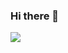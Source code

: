 ### Hi there 👋
<img src="https://github-readme-stats.vercel.app/api?username=zhenis-duissekov&&show_icons=true&title_color=ffffff&icon_color=bb2acf&text_color=daf7dc&bg_color=151515">
<!--
**zhenis-duissekov/zhenis-duissekov** is a ✨ _special_ ✨ repository because its `README.md` (this file) appears on your GitHub profile.

Here are some ideas to get you started:

- 🔭 I’m currently working on ...
- 🌱 I’m currently learning ...
- 👯 I’m looking to collaborate on ...
- 🤔 I’m looking for help with ...
- 💬 Ask me about ...
- 📫 How to reach me: ...
- 😄 Pronouns: ...
- ⚡ Fun fact: ...
-->
